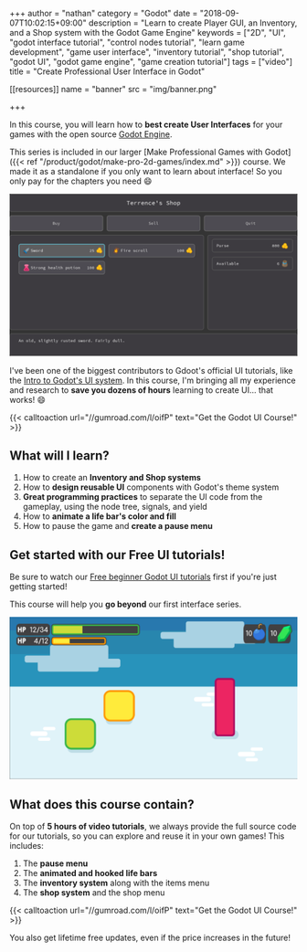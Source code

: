 +++
author = "nathan"
category = "Godot"
date = "2018-09-07T10:02:15+09:00"
description = "Learn to create Player GUI, an Inventory, and a Shop system with the Godot Game Engine"
keywords = ["2D", "UI", "godot interface tutorial", "control nodes tutorial", "learn game development", "game user interface", "inventory tutorial", "shop tutorial", "godot UI", "godot game engine", "game creation tutorial"]
tags = ["video"]
title = "Create Professional User Interface in Godot"

[[resources]]
  name = "banner"
  src = "img/banner.png"

+++

In this course, you will learn how to **best create User Interfaces** for your games with the open source [Godot Engine](//godotengine.org/).

This series is included in our larger [Make Professional Games with Godot]({{< ref "/product/godot/make-pro-2d-games/index.md" >}}) course. We made it as a standalone if you only want to learn about interface! So you only pay for the chapters you need 😄

![Shop menu screenshot](img/shop-menu-screenshot.png)

I've been one of the biggest contributors to Gdoot's official UI tutorials, like the [Intro to Godot's UI system](//www.youtube.com/watch?v=y1E_y9AIqow). In this course, I'm bringing all my experience and research to **save you dozens of hours** learning to create UI... that works! 😄

{{< calltoaction url="//gumroad.com/l/oifP" text="Get the Godot UI Course!" >}}

## What will I learn?

1. How to create an **Inventory and Shop systems**
1. How to **design reusable UI** components with Godot's theme system
1. **Great programming practices** to separate the UI code from the gameplay, using the node tree, signals, and yield
1. How to **animate a life bar's color and fill**
1. How to pause the game and **create a pause menu**

## Get started with our Free UI tutorials!

Be sure to watch our [Free beginner Godot UI tutorials](//www.youtube.com/watch?v=y1E_y9AIqow&list=PLhqJJNjsQ7KGXNbfsUHJbb5-s2Tujtjt4) first if you're just getting started!

This course will help you **go beyond** our first interface series.

![Game user interface tutorial screenshot](img/game-user-interface-tutorial.png)

## What does this course contain?

On top of **5 hours of video tutorials**, we always provide the full source code for our tutorials, so you can explore and reuse it in your own games! This includes:

1. The **pause menu**
1. The **animated and hooked life bars**
1. The **inventory system** along with the items menu
1. The **shop system** and the shop menu

{{< calltoaction url="//gumroad.com/l/oifP" text="Get the Godot UI Course!" >}}

You also get lifetime free updates, even if the price increases in the future!
